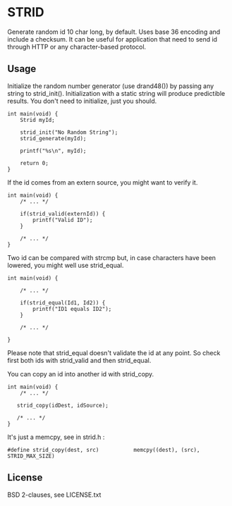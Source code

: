 STRID
=====

Generate random id 10 char long, by default. Uses base 36 encoding and include a checksum. It can be useful for application that need to send id through HTTP or any character-based protocol.

Usage
-----

Initialize the random number generator (use drand48()) by passing any string to strid_init(). Initialization with a static string will produce predictible results. You don't need to initialize, just you should.

    int main(void) {
        Strid myId;

        strid_init("No Random String");
        strid_generate(myId);

        printf("%s\n", myId);

        return 0;
    }

If the id comes from an extern source, you might want to verify it.

    int main(void) {
        /* ... */

        if(strid_valid(externId)) {
            printf("Valid ID");
        }

        /* ... */
    }

Two id can be compared with strcmp but, in case characters have been lowered, you might well use strid_equal.

    int main(void) {
    
        /* ... */

        if(strid_equal(Id1, Id2)) {
            printf("ID1 equals ID2");
        }

        /* ... */
        
    }

Please note that strid_equal doesn't validate the id at any point. So check first both ids with strid_valid and then strid_equal.

You can copy an id into another id with strid_copy.

    int main(void) {
        /* ... */

       strid_copy(idDest, idSource);

       /* ... */
    }

It's just a memcpy, see in strid.h :

    #define strid_copy(dest, src)           memcpy((dest), (src), STRID_MAX_SIZE)

License
-------

BSD 2-clauses, see LICENSE.txt

